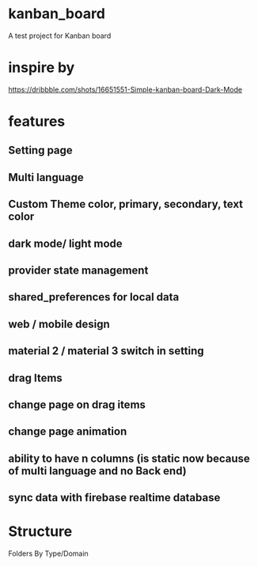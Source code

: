# kanban_board

A test project for Kanban board
# inspire by
https://dribbble.com/shots/16651551-Simple-kanban-board-Dark-Mode

# features
## Setting page
## Multi language
## Custom Theme color, primary, secondary, text color  
## dark mode/ light mode
## provider state management
## shared_preferences for local data
## web / mobile design
## material 2 / material 3 switch in setting
## drag Items
## change page on drag items
## change page animation
## ability to have n columns (is static now because of multi language and no Back end)


## sync data with firebase realtime database

# Structure
Folders By Type/Domain
